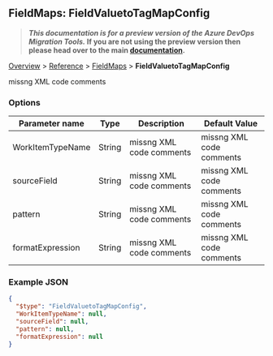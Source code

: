 ## FieldMaps: FieldValuetoTagMapConfig

>**_This documentation is for a preview version of the Azure DevOps Migration Tools._ If you are not using the preview version then please head over to the main [documentation](https://nkdagility.github.io/azure-devops-migration-tools).**

[Overview](.././index.md) > [Reference](../index.md) > [FieldMaps](./index.md) > **FieldValuetoTagMapConfig**

missng XML code comments

### Options

| Parameter name         | Type    | Description                              | Default Value                            |
|------------------------|---------|------------------------------------------|------------------------------------------|
| WorkItemTypeName | String | missng XML code comments | missng XML code comments |
| sourceField | String | missng XML code comments | missng XML code comments |
| pattern | String | missng XML code comments | missng XML code comments |
| formatExpression | String | missng XML code comments | missng XML code comments |


### Example JSON

```JSON
{
  "$type": "FieldValuetoTagMapConfig",
  "WorkItemTypeName": null,
  "sourceField": null,
  "pattern": null,
  "formatExpression": null
}
```